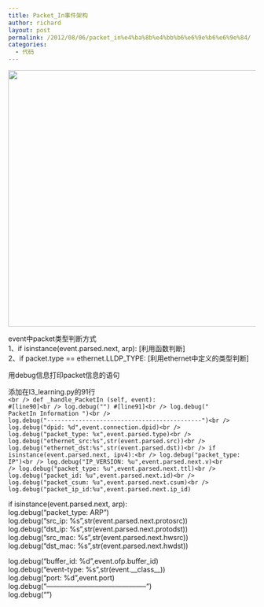 ```yaml
---
title: Packet_In事件架构
author: richard
layout: post
permalink: /2012/08/06/packet_in%e4%ba%8b%e4%bb%b6%e6%9e%b6%e6%9e%84/
categories:
  - 代码
---
```

[<img class="size-full wp-image-171 alignnone" title="PacketIn事件" src="http://richardzhao.me/wp-content/uploads/2012/08/PacketIn事件.png" alt="" width="1294" height="521" />][1]

event中packet类型判断方式  
1、if isinstance(event.parsed.next, arp): [利用函数判断]  
2、if packet.type == ethernet.LLDP_TYPE: [利用ethernet中定义的类型判断]

<!--more-->用debug信息打印packet信息的语句

  
添加在l3_learning.py的91行  
<code lang="python">&lt;br />
def _handle_PacketIn (self, event): #[line90]&lt;br />
log.debug("") #[line91]&lt;br />
log.debug(" PacketIn Information ")&lt;br />
log.debug("--------------------------------------------")&lt;br />
log.debug("dpid: %d",event.connection.dpid)&lt;br />
log.debug("packet_type: %x",event.parsed.type)&lt;br />
log.debug("ethernet_src:%s",str(event.parsed.src))&lt;br />
log.debug("ethernet_dst:%s",str(event.parsed.dst))&lt;br />
if isinstance(event.parsed.next, ipv4):&lt;br />
log.debug("packet_type: IP")&lt;br />
log.debug("IP_VERSION: %u",event.parsed.next.v)&lt;br />
log.debug("packet_type: %u",event.parsed.next.ttl)&lt;br />
log.debug("packet_id: %u",event.parsed.next.id)&lt;br />
log.debug("packet_csum: %u",event.parsed.next.csum)&lt;br />
log.debug("packet_ip_id:%u",event.parsed.next.ip_id)</code>

if isinstance(event.parsed.next, arp):  
log.debug(&#8220;packet_type: ARP&#8221;)  
log.debug(&#8220;src_ip: %s&#8221;,str(event.parsed.next.protosrc))  
log.debug(&#8220;dst_ip: %s&#8221;,str(event.parsed.next.protodst))  
log.debug(&#8220;src_mac: %s&#8221;,str(event.parsed.next.hwsrc))  
log.debug(&#8220;dst_mac: %s&#8221;,str(event.parsed.next.hwdst))

log.debug(&#8220;buffer\_id: %d&#8221;,event.ofp.buffer\_id)  
log.debug(&#8220;event-type: %s&#8221;,str(event.\_\_class\_\_))  
log.debug(&#8220;port: %d&#8221;,event.port)  
log.debug(&#8220;&#8212;&#8212;&#8212;&#8212;&#8212;&#8212;&#8212;&#8212;&#8212;&#8212;&#8212;&#8212;&#8212;&#8212;&#8211;&#8220;)  
log.debug(&#8220;&#8221;)

 [1]: http://richardzhao.me/wp-content/uploads/2012/08/PacketIn事件.png